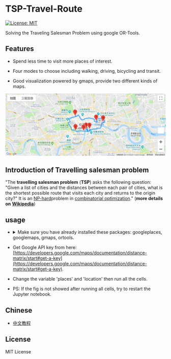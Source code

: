 # TSP-Travel-Route

[![License: MIT](https://img.shields.io/badge/License-MIT-yellow.svg)](https://opensource.org/licenses/MIT)

Solving the Traveling Salesman Problem using google OR-Tools.

## Features

* Spend less time to visit more places of interest.

* Four modes to choose including walking, driving, bicycling and transit.

* Good visualization powered by gmaps, provide two different kinds of maps.

![route showed on the map](googlemap.JPG)

## Introduction of Travelling salesman problem

"The **travelling salesman problem** (**TSP**) asks the following question: "Given a list of cities and the distances between each pair of cities, what is the shortest possible route that visits each city and returns to the origin city?" It is an [NP-hard](https://en.wikipedia.org/wiki/NP-hardness)problem in [combinatorial optimization](https://en.wikipedia.org/wiki/Combinatorial_optimization)." (**more details on** [**Wikipedia**](https://en.wikipedia.org/wiki/Travelling_salesman_problem))

## usage

* <details>
  <summary>Make sure you have already installed these packages: googleplaces, googlemaps, gmaps, ortools.</summary>
  * python-google-places 1.4.1: [`pip install python-google-places`](#pip install python-google-places)
  * googlemaps 3.0.2: [`pip install googlemaps`](#pip install googlemaps)
  * gmaps 0.8.4: [`pip install gmaps`](#pip install gmaps)
  * OR-Tools v7.0 (2019-03): [`python -m pip install --upgrade --user`](#python -m pip install --upgrade --user)
  </details>

* Get Google API key from here: [https://developers.google.com/maps/documentation/distance-matrix/start#get-a-key](https://developers.google.com/maps/documentation/distance-matrix/start#get-a-key).

* Change the variable 'places' and 'location' then run all the cells.

* PS: If the fig is not showed after running all cells, try to restart the Jupyter notebook.

## Chinese

* [中文教程](https://luochang.ink/2019/04/09/%E7%94%A8Jupyter-notebook%E8%A7%84%E5%88%92%E6%97%85%E8%A1%8C%E8%B7%AF%E7%BA%BF/)

## License
MIT License

